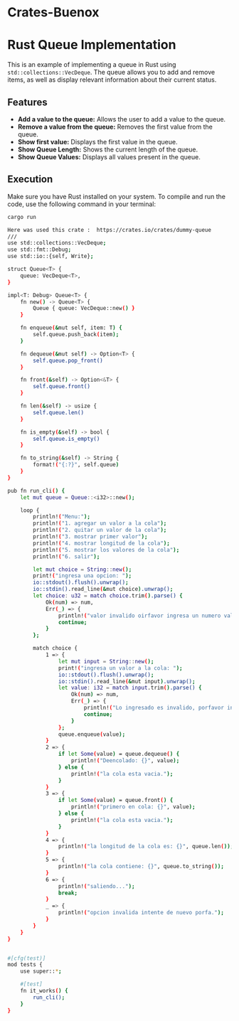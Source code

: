 # Crates-Buenox
# Rust Queue Implementation

This is an example of implementing a queue in Rust using `std::collections::VecDeque`. The queue allows you to add and remove items, as well as display relevant information about their current status.

## Features

- **Add a value to the queue:** Allows the user to add a value to the queue.
- **Remove a value from the queue:** Removes the first value from the queue.
- **Show first value:** Displays the first value in the queue.
- **Show Queue Length:** Shows the current length of the queue.
- **Show Queue Values:** Displays all values ​​present in the queue.

## Execution
Make sure you have Rust installed on your system. To compile and run the code, use the following command in your terminal:

```bash
cargo run

Here was used this crate :  https://crates.io/crates/dummy-queue
///
use std::collections::VecDeque;
use std::fmt::Debug;
use std::io::{self, Write};

struct Queue<T> {
    queue: VecDeque<T>,
}

impl<T: Debug> Queue<T> {
    fn new() -> Queue<T> {
        Queue { queue: VecDeque::new() }
    }

    fn enqueue(&mut self, item: T) {
        self.queue.push_back(item);
    }

    fn dequeue(&mut self) -> Option<T> {
        self.queue.pop_front()
    }

    fn front(&self) -> Option<&T> {
        self.queue.front()
    }

    fn len(&self) -> usize {
        self.queue.len()
    }

    fn is_empty(&self) -> bool {
        self.queue.is_empty()
    }

    fn to_string(&self) -> String {
        format!("{:?}", self.queue)
    }
}

pub fn run_cli() {
    let mut queue = Queue::<i32>::new();

    loop {
        println!("Menu:");
        println!("1. agregar un valor a la cola");
        println!("2. quitar un valor de la cola");
        println!("3. mostrar primer valor");
        println!("4. mostrar longitud de la cola");
        println!("5. mostrar los valores de la cola");
        println!("6. salir");

        let mut choice = String::new();
        print!("ingresa una opcion: ");
        io::stdout().flush().unwrap();
        io::stdin().read_line(&mut choice).unwrap();
        let choice: u32 = match choice.trim().parse() {
            Ok(num) => num,
            Err(_) => {
                println!("valor invalido oirfavor ingresa un numero valido.");
                continue;
            }
        };

        match choice {
            1 => {
                let mut input = String::new();
                print!("ingresa un valor a la cola: ");
                io::stdout().flush().unwrap();
                io::stdin().read_line(&mut input).unwrap();
                let value: i32 = match input.trim().parse() {
                    Ok(num) => num,
                    Err(_) => {
                        println!("Lo ingresado es invalido, porfavor ingresa un numero");
                        continue;
                    }
                };
                queue.enqueue(value);
            }
            2 => {
                if let Some(value) = queue.dequeue() {
                    println!("Deencolado: {}", value);
                } else {
                    println!("la cola esta vacia.");
                }
            }
            3 => {
                if let Some(value) = queue.front() {
                    println!("primero en cola: {}", value);
                } else {
                    println!("la cola esta vacia.");
                }
            }
            4 => {
                println!("la longitud de la cola es: {}", queue.len());
            }
            5 => {
                println!("la cola contiene: {}", queue.to_string());
            }
            6 => {
                println!("saliendo...");
                break;
            }
            _ => {
                println!("opcion invalida intente de nuevo porfa.");
            }
        }
    }
}


#[cfg(test)]
mod tests {
    use super::*;

    #[test]
    fn it_works() {
        run_cli();
    }
}
